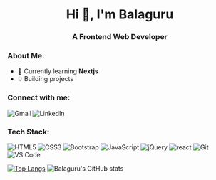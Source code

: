 <h1 align="center">Hi 👋, I'm Balaguru</h1>
<h3 align="center">A Frontend Web Developer</h3>

<h3>About Me:</h3>

- 🌱 Currently learning **Nextjs**
- 💡 Building projects

<h3 align="left">Connect with me:</h3
    
<a href="mailto:balag0414@gmail.com"><img src="https://img.shields.io/badge/Gmail-D14836?style=for-the-badge&logo=gmail&logoColor=white" alt="Gmail" align="left"/></a> 
  
<a href="https://www.linkedin.com/in/bala-guru-375384220/"><img src="https://img.shields.io/badge/LinkedIn-0077B5?style=for-the-badge&logo=linkedin&logoColor=white" alt="LinkedIn" align="left"/></a>
<br>
<h3>Tech Stack:</h3>

<p align="left">
  
<img src="https://img.shields.io/badge/HTML5-E34F26?style=flat-square&logo=html5&logoColor=white" alt="HTML5" />

<img src="https://img.shields.io/badge/CSS3-1572B6?style=flat-square&logo=css3&logoColor=white" alt="CSS3" />

<img src="https://img.shields.io/badge/Bootstrap-563D7C?style=flat-square&logo=bootstrap&logoColor=white" alt="Bootstrap" />
  
<img src="https://img.shields.io/badge/JavaScript-F7DF1E?style=flat-square&logo=javascript&logoColor=black" alt="JavaScript" />

<img src="https://img.shields.io/badge/jQuery-0769AD?style=flat-square&logo=jquery&logoColor=white" alt="jQuery" />

<!-- <img src="https://img.shields.io/badge/-ReactJs-61DAFB?logo=react&logoColor=white&style=for-the-badge" alt="react" /> -->
<img src="https://img.shields.io/badge/-ReactJs-61DAFB?style=flat-square&logo=react&logoColor=black" alt="react" />
  
<img src="https://img.shields.io/badge/Git-F05032?style=flat-square&logo=git&logoColor=white" alt="Git" />
  
<img src="https://img.shields.io/badge/Visual_Studio_Code-0078D4?style=flat-square&logo=visual%20studio%20code&logoColor=white" alt="VS Code" />

</p>

[![Top Langs](https://github-readme-stats.vercel.app/api/top-langs/?username=balaguru0414&layout=compact&theme=radical)](https://github.com/anuraghazra/github-readme-stats)
![Balaguru's GitHub stats](https://github-readme-stats.vercel.app/api?username=balaguru0414&show_icons=true&theme=radical&hide=issues&count_private=true)


